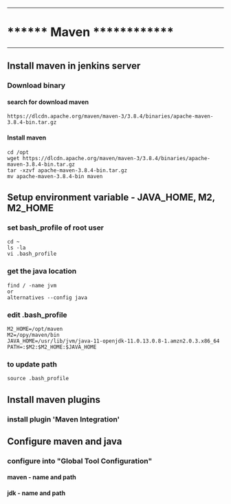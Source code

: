******************************
# ****** Maven ************
******************************
## Install maven in jenkins server
### Download binary
#### search for download maven
```
https://dlcdn.apache.org/maven/maven-3/3.8.4/binaries/apache-maven-3.8.4-bin.tar.gz
```
#### Install maven
```
cd /opt
wget https://dlcdn.apache.org/maven/maven-3/3.8.4/binaries/apache-maven-3.8.4-bin.tar.gz
tar -xzvf apache-maven-3.8.4-bin.tar.gz
mv apache-maven-3.8.4-bin maven
```
## Setup environment variable - JAVA_HOME, M2, M2_HOME
### set bash_profile of root user
```
cd ~
ls -la
vi .bash_profile
```
### get the java location
```
find / -name jvm
or
alternatives --config java
```
### edit .bash_profile
```
M2_HOME=/opt/maven
M2=/opy/maven/bin
JAVA_HOME=/usr/lib/jvm/java-11-openjdk-11.0.13.0.8-1.amzn2.0.3.x86_64
PATH=:$M2:$M2_HOME:$JAVA_HOME
```
### to update path
```
source .bash_profile
```
## Install maven plugins
### install plugin 'Maven Integration'
## Configure maven and java
### configure into "Global Tool Configuration"
#### maven - name and path
#### jdk - name and path